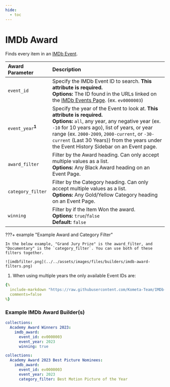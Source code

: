 ```yaml
---
hide:
  - toc
---
```

# IMDb Award

Finds every item in an [IMDb Event](https://www.imdb.com/event/).

| Award Parameter              | Description                                                                                                                                                                                                                                                                                                                   |
|:-----------------------------|:------------------------------------------------------------------------------------------------------------------------------------------------------------------------------------------------------------------------------------------------------------------------------------------------------------------------------|
| `event_id`                   | Specify the IMDb Event ID to search. **This attribute is required.**<br>**Options:** The ID found in the URLs linked on the [IMDb Events Page](https://www.imdb.com/event/). (ex. `ev0000003`)                                                                                                                                |
| `event_year`<sup>**1**</sup> | Specify the year of the Event to look at. **This attribute is required.**<br>**Options:** `all`, any year, any negative year (ex. `-10` for 10 years ago), list of years, or year range (ex. `2000-2009`,  `2000-current`, or `-30-current` (Last 30 Years)) from the years under the Event History Sidebar on an Event page. |
| `award_filter`               | Filter by the Award heading. Can only accept multiple values as a list.<br>**Options:** Any Black Award heading on an Event Page.                                                                                                                                                                                             |
| `category_filter`            | Filter by the Category heading. Can only accept multiple values as a list.<br>**Options:** Any Gold/Yellow Category heading on an Event Page.                                                                                                                                                                                 |
| `winning`                    | Filter by if the Item Won the award.<br>**Options:** `true`/`false`<br>**Default:** `false`                                                                                                                                                                                                                                   |

???+ example "Example Award and Category Filter"

    In the below example, "Grand Jury Prize" is the award_filter, and "Documentary" is the `category_filter`. You can use both of these filters together.

    ![imdbfilter.png](../../assets/images/files/builders/imdb-award-filters.png)

1. When using multiple years the only available Event IDs are:

```yaml
{%    
  include-markdown "https://raw.githubusercontent.com/Kometa-Team/IMDb-Awards/master/event_ids.yml"
  comments=false
%}
```
### Example IMDb Award Builder(s)

```yaml
collections:
  Academy Award Winners 2023:
    imdb_award: 
      event_id: ev0000003
      event_year: 2023
      winning: true
```
```yaml
collections:
  Academy Award 2023 Best Picture Nominees:
    imdb_award: 
      event_id: ev0000003
      event_year: 2023
      category_filter: Best Motion Picture of the Year
```
